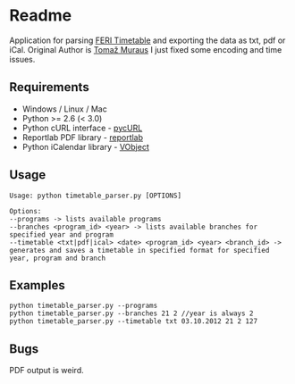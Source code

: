 Readme
=============

Application for parsing [FERI Timetable](http://www.feri.uni-mb.si/urniki/groups.asp) and exporting the data as txt, pdf or iCal. 
Original Author is [Tomaž Muraus](http://www.tomaz-muraus.info) I just fixed some encoding and time issues.


Requirements
-----------

* Windows / Linux / Mac
* Python >= 2.6 (< 3.0)
* Python cURL interface - [pycURL](http://pycurl.sourceforge.net/)
* Reportlab PDF library - [reportlab](http://www.reportlab.org/oss/rl-toolkit/download/)
* Python iCalendar library - [VObject](http://vobject.skyhouseconsulting.com/)


Usage
-----

    Usage: python timetable_parser.py [OPTIONS]
    
    Options:
    --programs -> lists available programs
    --branches <program_id> <year> -> lists available branches for specified year and program
    --timetable <txt|pdf|ical> <date> <program_id> <year> <branch_id> -> generates and saves a timetable in specified format for specified year, program and branch

Examples
-------

    python timetable_parser.py --programs
    python timetable_parser.py --branches 21 2 //year is always 2
    python timetable_parser.py --timetable txt 03.10.2012 21 2 127


Bugs
----

PDF output is weird.

